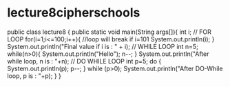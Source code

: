 # lecture8cipherschools
public class lecture8 {
    public static void main(String args[]){
        int i;
        // FOR LOOP
        for(i=1;i<=100;i++){  //loop will break if i=101
            System.out.println(i);
        }
        System.out.println("Final value if i is : " + i);
        // WHILE LOOP
        int n=5;
        while(n>0){
            System.out.println("Hello");
            n--;
        }
        System.out.println("After while loop, n is : "+n);
        // DO WHILE LOOP
        int p=5;
        do {
            System.out.println(p);
            p--;
        } while (p>0);
        System.out.println("After DO-While loop, p is : "+p);
    }
}
